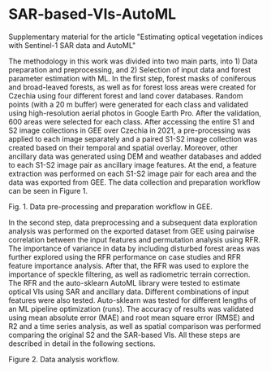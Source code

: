 # SAR-based-VIs-AutoML
Supplementary material for the article "Estimating optical vegetation indices with Sentinel-1 SAR data and AutoML"

The methodology in this work was divided into two main parts, into 1) Data preparation and preprocessing, and 2) Selection of input data and forest parameter estimation with ML. In the first step, forest masks of coniferous and broad-leaved forests, as well as for forest loss areas were created for Czechia using four different forest and land cover databases. Random points (with a 20 m buffer) were generated for each class and validated using high-resolution aerial photos in Google Earth Pro. After the validation, 600 areas were selected for each class. After accessing the entire S1 and S2 image collections in GEE over Czechia in 2021, a pre-processing was applied to each image separately and a paired S1-S2 image collection was created based on their temporal and spatial overlay. Moreover, other ancillary data was generated using DEM and weather databases and added to each S1-S2 image pair as ancillary image features. At the end, a feature extraction was performed on each S1-S2 image pair for each area and the data was exported from GEE. The data collection and preparation workflow can be seen in Figure 1.


Fig. 1. Data pre-processing and preparation workflow in GEE.

In the second step, data preprocessing and a subsequent data exploration analysis was performed on the exported dataset from GEE using pairwise correlation between the input features and permutation analysis using RFR. The importance of variance in data by including disturbed forest areas was further explored using the RFR performance on case studies and RFR feature importance analysis. After that, the RFR was used to explore the importance of speckle filtering, as well as radiometric terrain correction. The RFR and the auto-sklearn AutoML library were tested to estimate optical VIs using SAR and ancillary data. Different combinations of input features were also tested. Auto-sklearn was tested for different lengths of an ML pipeline optimization (runs). The accuracy of results was validated using mean absolute error (MAE) and root mean square error (RMSE) and R2 and a time series analysis, as well as spatial comparison was performed comparing the original S2 and the SAR-based VIs. All these steps are described in detail in the following sections.


Figure 2. Data analysis workflow.
